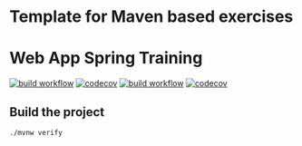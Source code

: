 # Template for Maven based exercises
# Web App Spring Training

[![build workflow](https://github.com/lernejo/maven_starter_template/actions/workflows/build.yml/badge.svg)](https://github.com/lernejo/maven_starter_template/actions)
[![codecov](https://codecov.io/gh/lernejo/maven_starter_template/branch/main/graph/badge.svg)](https://codecov.io/gh/lernejo/maven_starter_template)
[![build workflow](https://github.com/ibluestarz/web_app_spring_training/actions/workflows/build.yml/badge.svg)](https://github.com/ibluestarz/web_app_spring_training/actions)
[![codecov](https://codecov.io/gh/ibluestarz/web_app_spring_training/branch/main/graph/badge.svg)](https://codecov.io/gh/ibluestarz/web_app_spring_training)

## Build the project

`./mvnw verify`
